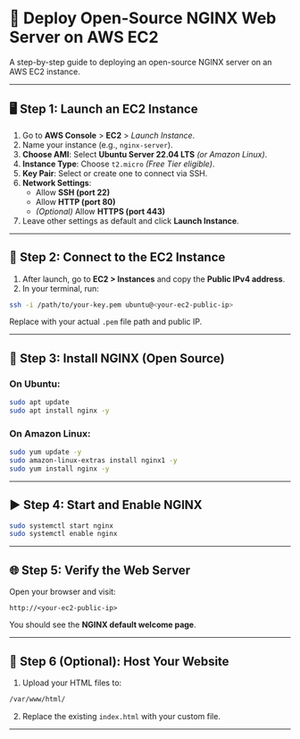 
# 🚀 Deploy Open-Source NGINX Web Server on AWS EC2

A step-by-step guide to deploying an open-source NGINX server on an AWS EC2 instance.

---

## 🖥️ Step 1: Launch an EC2 Instance

1. Go to **AWS Console** > **EC2** > *Launch Instance*.
2. Name your instance (e.g., `nginx-server`).
3. **Choose AMI**: Select **Ubuntu Server 22.04 LTS** *(or Amazon Linux)*.
4. **Instance Type**: Choose `t2.micro` *(Free Tier eligible)*.
5. **Key Pair**: Select or create one to connect via SSH.
6. **Network Settings**:
   - Allow **SSH (port 22)**
   - Allow **HTTP (port 80)**
   - *(Optional)* Allow **HTTPS (port 443)**
7. Leave other settings as default and click **Launch Instance**.

---

## 🔐 Step 2: Connect to the EC2 Instance

1. After launch, go to **EC2 > Instances** and copy the **Public IPv4 address**.
2. In your terminal, run:

```bash
ssh -i /path/to/your-key.pem ubuntu@<your-ec2-public-ip>
```

Replace with your actual `.pem` file path and public IP.

---

## 🧰 Step 3: Install NGINX (Open Source)

### On Ubuntu:
```bash
sudo apt update
sudo apt install nginx -y
```

### On Amazon Linux:
```bash
sudo yum update -y
sudo amazon-linux-extras install nginx1 -y
sudo yum install nginx -y
```

---

## ▶️ Step 4: Start and Enable NGINX

```bash
sudo systemctl start nginx
sudo systemctl enable nginx
```

---

## 🌐 Step 5: Verify the Web Server

Open your browser and visit:  
```
http://<your-ec2-public-ip>
```

You should see the **NGINX default welcome page**.

---

## 📂 Step 6 (Optional): Host Your Website

1. Upload your HTML files to:

```bash
/var/www/html/
```

2. Replace the existing `index.html` with your custom file.

---
